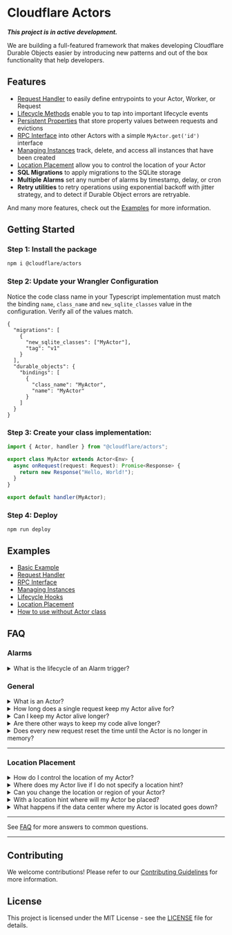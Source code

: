# Cloudflare Actors

**_This project is in active development._**

We are building a full-featured framework that makes developing Cloudflare Durable Objects easier by introducing new patterns and out of the box functionality that help developers.

## Features

- [Request Handler](./examples/handler/) to easily define entrypoints to your Actor, Worker, or Request
- [Lifecycle Methods](./examples/lifecycle-hooks/) enable you to tap into important lifecycle events
- [Persistent Properties](./examples/persist) that store property values between requests and evictions
- [RPC Interface](./examples/rpc/) into other Actors with a simple `MyActor.get('id')` interface
- [Managing Instances](./examples/manage-instances/) track, delete, and access all instances that have been created
- [Location Placement](./examples/location-placement/) allow you to control the location of your Actor
- **SQL Migrations** to apply migrations to the SQLite storage
- **Multiple Alarms** set any number of alarms by timestamp, delay, or cron
- **Retry utilities** to retry operations using exponential backoff with jitter strategy, and to detect if Durable Object errors are retryable.

And many more features, check out the [Examples](./examples) for more information.

## Getting Started

### Step 1: Install the package

```bash
npm i @cloudflare/actors
```

### Step 2: Update your Wrangler Configuration

Notice the code class name in your Typescript implementation must match the binding `name`, `class_name` and `new_sqlite_classes` value in the configuration. Verify all of the values match.

```jsonc
{
  "migrations": [
    {
      "new_sqlite_classes": ["MyActor"],
      "tag": "v1"
    }
  ],
  "durable_objects": {
    "bindings": [
      {
        "class_name": "MyActor",
        "name": "MyActor"
      }
    ]
  }
}
```

### Step 3: Create your class implementation:

```typescript
import { Actor, handler } from "@cloudflare/actors";

export class MyActor extends Actor<Env> {
  async onRequest(request: Request): Promise<Response> {
    return new Response("Hello, World!");
  }
}

export default handler(MyActor);
```

### Step 4: Deploy
```curl
npm run deploy
```

## Examples

- [Basic Example](./examples/basic)
- [Request Handler](./examples/handler)
- [RPC Interface](./examples/rpc)
- [Managing Instances](./examples/manage-instances)
- [Lifecycle Hooks](./examples/lifecycle-hooks)
- [Location Placement](./examples/location-placement)
- [How to use without Actor class](./examples/durable-objects/)

## FAQ

### Alarms

<details>
  <summary>What is the lifecycle of an Alarm trigger?</summary>
  When an Actor is awoken by an Alarm trigger, it currently behaves in a slightly different order than if the Actor was already in memory. Below is the sequence of events.

Cold Start:

- [Callback]
- onInit
- onAlarm

Warm Start:

- onAlarm
- [Callback]

For the warm start instance, `onInit` would have already been called earlier before the alarm trigger.

</details>

### General

<details>
  <summary>What is an Actor?</summary>
  An Actor is a Durable Object that is stateful and has access to both compute and storage. You can think of it as a small server instance that is active when being accessed and asleep when not.
</details>

<details>
  <summary>How long does a single request keep my Actor alive for?</summary>
  A single request will keep the Actor alive for ~10 seconds.
</details>

<details>
  <summary>Can I keep my Actor alive longer?</summary>
  Using `setTimeout` in your code can keep it alive for up to ~60 seconds.
</details>

<details>
  <summary>Are there other ways to keep my code alive longer?</summary>
  Yes, you can use alarms to keep the Actor alive longer.
</details>

<details>
  <summary>Does every new request reset the time until the Actor is no longer in memory?</summary>
  Yes.
</details>

---

### Location Placement

<details>
  <summary>How do I control the location of my Actor?</summary>
  You can use location hints to control the location of your Actor.
</details>

<details>
  <summary>Where does my Actor live if I do not specify a location hint?</summary>
  If you do not specify a location hint, your Actor will be placed in the region closest to the user.
</details>

<details>
  <summary>Can you change the location or region of your Actor?</summary>
  No, you cannot change the location or region of your Actor. Once it has been instantiated it will always live in that region. If you want to move your Actor to a different region, you will need to deploy a new version of your code.
</details>

<details>
  <summary>With a location hint where will my Actor be placed?</summary>
  With a location hint, your Actor will be placed in the region you specified. The instance will be spawned somewhere randomly within the location region
  you provide. For example if you provide the `enam` location hint, the instance will be spawned somewhere randomly within the Eastern North America region.
</details>

<details>
  <summary>What happens if the data center where my Actor is located goes down?</summary>
  If the data center where your Actor is located goes down, your Actor will be moved to another data center.
</details>

---

See [FAQ](./FAQ.md) for more answers to common questions.

---

## Contributing

We welcome contributions! Please refer to our [Contributing Guidelines](./CONTRIBUTING.md) for more information.

## License

This project is licensed under the MIT License - see the [LICENSE](LICENSE) file for details.
